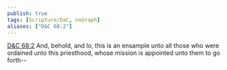 ```yaml
---
publish: true
tags: [Scripture/DaC, noGraph]
aliases: ["D&C 68:2"]
---
```

[D&C 68:2](https://churchofjesuschrist.org/study/scriptures/dc-testament/dc/68?lang=eng&id=p2#p2) And, behold, and lo, this is an ensample unto all those who were ordained unto this priesthood, whose mission is appointed unto them to go forth--
